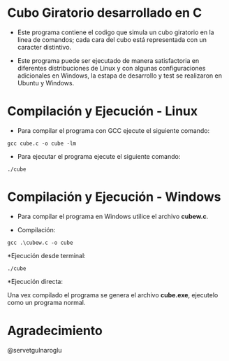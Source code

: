 # Cubo Giratorio desarrollado en C

* Este programa contiene el codigo que simula un cubo giratorio en la linea de comandos; cada cara del cubo está representada con un caracter distintivo.

* Este programa puede ser ejecutado de manera satisfactoria en diferentes distribuciones de Linux y con algunas configuraciones adicionales en Windows, la estapa de desarrollo y test se realizaron en Ubuntu y Windows.

# Compilación y Ejecución - Linux

* Para compilar el programa con GCC ejecute el siguiente comando:

`gcc cube.c -o cube -lm`

* Para ejecutar el programa ejecute el siguiente comando:

`./cube`

# Compilación y Ejecución - Windows

* Para compilar el programa en Windows utilice el archivo **cubew.c**.

* Compilación:

`gcc .\cubew.c -o cube`

*Ejecución desde terminal:

`./cube`

*Ejecución directa:

Una vex compilado el programa se genera el archivo **cube.exe**, ejecutelo como un programa normal.

# Agradecimiento

@servetgulnaroglu 